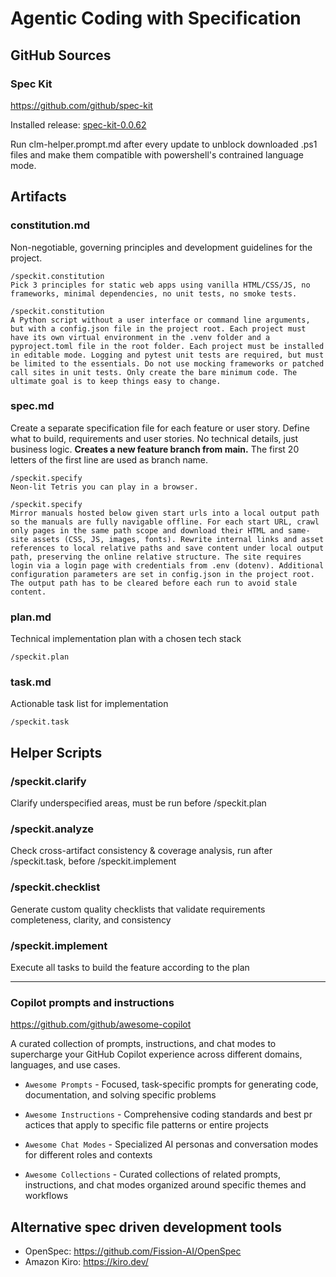 # Agentic Coding with Specification

## GitHub Sources

### Spec Kit

https://github.com/github/spec-kit

Installed release: [spec-kit-0.0.62](https://github.com/github/spec-kit/releases/download/v0.0.62/spec-kit-template-copilot-ps-v0.0.62.zip)

Run clm-helper.prompt.md after every update to unblock downloaded .ps1 files and make them compatible with powershell's contrained language mode.

## Artifacts

### constitution.md

Non-negotiable, governing principles and development guidelines for the project.

```
/speckit.constitution  
Pick 3 principles for static web apps using vanilla HTML/CSS/JS, no frameworks, minimal dependencies, no unit tests, no smoke tests.
```

```
/speckit.constitution  
A Python script without a user interface or command line arguments, but with a config.json file in the project root. Each project must have its own virtual environment in the .venv folder and a pyproject.toml file in the root folder. Each project must be installed in editable mode. Logging and pytest unit tests are required, but must be limited to the essentials. Do not use mocking frameworks or patched call sites in unit tests. Only create the bare minimum code. The ultimate goal is to keep things easy to change.
```

### spec.md

Create a separate specification file for each feature or user story. Define what to build, requirements and user stories. 
No technical details, just business logic.
**Creates a new feature branch from main.**
The first 20 letters of the first line are used as branch name.

```
/speckit.specify  
Neon-lit Tetris you can play in a browser. 
```

```
/speckit.specify
Mirror manuals hosted below given start urls into a local output path so the manuals are fully navigable offline. For each start URL, crawl only pages in the same path scope and download their HTML and same-site assets (CSS, JS, images, fonts). Rewrite internal links and asset references to local relative paths and save content under local output path, preserving the online relative structure. The site requires login via a login page with credentials from .env (dotenv). Additional configuration parameters are set in config.json in the project root. The output path has to be cleared before each run to avoid stale content. 
```

### plan.md

Technical implementation plan with a chosen tech stack

```
/speckit.plan 
```

### task.md

Actionable task list for implementation

```
/speckit.task
```

## Helper Scripts

### /speckit.clarify

Clarify underspecified areas, must be run before /speckit.plan

### /speckit.analyze

Check cross-artifact consistency & coverage analysis, run after /speckit.task, before /speckit.implement

### /speckit.checklist

Generate custom quality checklists that validate requirements completeness, clarity, and consistency

### /speckit.implement

Execute all tasks to build the feature according to the plan

---

### Copilot prompts and instructions

https://github.com/github/awesome-copilot

A curated collection of prompts, instructions, and chat modes to supercharge your GitHub Copilot experience across different domains, languages, and use cases.

- `Awesome Prompts` - Focused, task-specific prompts for generating code, documentation, and solving specific problems

- `Awesome Instructions` - Comprehensive coding standards and best pr
actices that apply to specific file patterns or entire projects

- `Awesome Chat Modes` - Specialized AI personas and conversation modes for different roles and contexts

- `Awesome Collections` - Curated collections of related prompts, instructions, and chat modes organized around specific themes and workflows

## Alternative spec driven development tools

- OpenSpec: https://github.com/Fission-AI/OpenSpec
- Amazon Kiro: https://kiro.dev/

